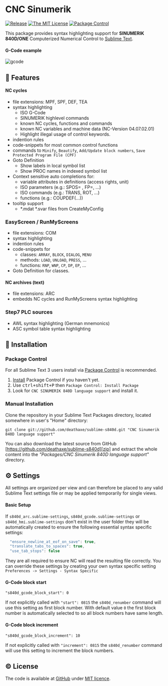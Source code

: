 # CNC Sinumerik

[![Release](https://img.shields.io/github/tag/deathaxe/sublime-s840d.svg?style=flat-square)](https://github.com/deathaxe/sublime-s840d/releases)
[![The MIT License](https://img.shields.io/github/license/mashape/apistatus.svg?style=flat-square)](http://opensource.org/licenses/MIT)
[![Package Control](https://packagecontrol.herokuapp.com/downloads/CNC%20Sinumerik.svg?style=flat-square)](https://packagecontrol.io/packages/CNC%20Sinumerik)

This package provides syntax highlighting support for **SINUMERIK 840D/ONE**
Computerized Numerical Control to [Sublime Text][1].


#### G-Code example

![gcode](example.jpg)


## 🚀 Features

#### NC cycles

  * file extensions: MPF, SPF, DEF, TEA
  * syntax highlighting
    - ISO G-Code
    - SINUMERIK highlevel commands
    - known NC cycles, functions and commands
    - known NC variables and machine data (NC-Version 04.07.02.01)
    - Highlight illegal usage of control keywords.
  * indention rules
  * code-snippets for most common control functions
  * commands to `Minify`, `Beautify`, `Add/Update block numbers`, `Save Protected Program File (CPF)`
  * Goto Definition
    - Show labels in local symbol list
    - Show PROC names in indexed symbol list
  * Context sensitive auto completions for:
    - variable attributes in definitions (access rights, unit)
    - ISO parameters (e.g.: SPOS= , FP=, ...)
    - ISO commands (e.g.: TRANS, ROT, ...)
    - functions (e.g.: COUPDEF(...))
  * tooltip support
    - \*.mdat \*.svar files from CreateMyConfig

### EasyScreen / RunMyScreens

  * file extensions: COM
  * syntax highlighting
  * indention rules
  * code-snippets for
    - classes: `ARRAY`, `BLOCK`, `DIALOG`, `MENU`
    - methods: `LOAD`, `UNLOAD`, `PRESS`, ...
    - functions: `RNP`, `WNP`, `CP`, `DP`, `EP`, ...
  * Goto Definition for classes.


#### NC archives (text)

  * file extensions: ARC
  * embedds NC cycles and RunMyScreens syntax highlighting


### Step7 PLC sources

  * AWL syntax highlighting (German mnemonics)
  * ASC symbol table syntax highlighting


## 💾 Installation

### Package Control

For all Sublime Text 3 users install via [Package Control][2] is recommended.

  1. [Install][3] Package Control if you haven't yet.
  2. Use <kbd>ctrl+shift+P</kbd> then `Package Control: Install Package`
  3. Look for `CNC SINUMERIK 840D language support` and install it.


### Manual Installation

Clone the repository in your Sublime Text Packages directory, located somewhere
in user's "Home" directory:

```shell
git clone git://github.com/deathaxe/sublime-s840d.git "CNC Sinumerik 840D language support"
```

You can also download the latest source from GitHub
[https://github.com/deathaxe/sublime-s840d][zip] and extract the whole content
into the _"Packages/CNC Sinumerik 840D language support"_ directory.


## ⚙ Settings

All settings are organized per view and can therefore be placed to any valid
Sublime Text settings file or may be applied temporarily for single views.


#### Basic Setup

If `s840d_arc.sublime-settings`, `s840d_gcode.sublime-settings` or
`s840d_hmi.sublime-settings` don't exist in the user folder they will be
automatically created to ensure the following essential syntax specific
settings:

```JavaScript
  "ensure_newline_at_eof_on_save": true,
  "translate_tabs_to_spaces": true,
  "use_tab_stops": false
```

They are all required to ensure NC will read the resulting file correctly. You
can override these settings by creating your own syntax specific setting
`Preferences -> Settings - Syntax Specific`


#### G-Code block start

`"s840d_gcode_block_start": 0`

If not explicitly called with `"start": 0815` the `s840d_renumber` command will
use this setting as first block number. With default value `0` the first block
number is automatically selected to so all block numbers have same length.


#### G-Code block increment

`"s840d_gcode_block_increment": 10`

If not explicitly called with `"increment": 0815` the `s840d_renumber` command
will use this setting to increment the block numbers.


## © License
The code is available at [GitHub][home] under [MIT licence][lic].


[home]: <https://github.com/deathaxe/sublime-s840d>
[zip]:  <https://github.com/deathaxe/sublime-s840d/archive/master.zip>
[lic]:  <https://github.com/deathaxe/sublime-s840d/blob/master/LICENSE>
[1]:    <http://www.sublimetext.com>
[2]:    <https://packagecontrol.io>
[3]:    <https://packagecontrol.io/installation>
